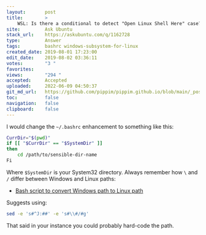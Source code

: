```yaml
---
layout:       post
title:        >
    WSL: Is there a conditional to detect "Open Linux Shell Here" case?
site:         Ask Ubuntu
stack_url:    https://askubuntu.com/q/1162728
type:         Answer
tags:         bashrc windows-subsystem-for-linux
created_date: 2019-08-01 17:23:00
edit_date:    2019-08-02 03:36:11
votes:        "3 "
favorites:    
views:        "294 "
accepted:     Accepted
uploaded:     2022-06-09 04:50:37
git_md_url:   https://github.com/pippim/pippim.github.io/blob/main/_posts/2019/2019-08-01-WSL_-Is-there-a-conditional-to-detect-_Open-Linux-Shell-Here_-case_.md
toc:          false
navigation:   false
clipboard:    false
---
```




I would change the `~/.bashrc` enhancement to something like this:

``` bash
CurrDir="$(pwd)"
if [[ "$CurrDir" == "$SystemDir" ]]
then
    cd /path/to/sensible-dir-name
Fi
```

Where `$SystemDir` is your System32 directory. Always remember how `\` and `/` differ between Windows and Linux paths:

- [Bash script to convert Windows path to Linux path][1]

Suggests using:

``` bash
sed -e 's#^J:##' -e 's#\\#/#g'
```

That said in your instance you could probably hard-code the path.

  [1]: https://stackoverflow.com/questions/19999562/bash-script-to-convert-windows-path-to-linux-path
